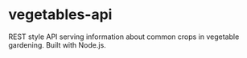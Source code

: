 # vegetables-api
REST style API serving information about common crops in vegetable gardening. Built with Node.js.
